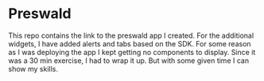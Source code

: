 # Preswald
This repo contains the link to the preswald app I created. For the additional widgets, I have added alerts and tabs based on the SDK. For some reason as I was deploying the app I kept getting no components to display. Since it was a 30 min exercise, I had to wrap it up. But with some given time I can show my skills.
